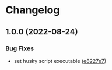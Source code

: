 # Changelog

## 1.0.0 (2022-08-24)


### Bug Fixes

* set husky script executable ([e8227e7](https://github.com/gravity-ui/babel-preset/commit/e8227e74e78243ebaa89a7c7c525cc1a59add339))
